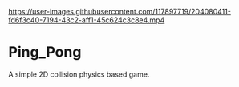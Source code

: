 

https://user-images.githubusercontent.com/117897719/204080411-fd6f3c40-7194-43c2-aff1-45c624c3c8e4.mp4

# Ping_Pong
A simple 2D collision physics based game.
